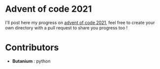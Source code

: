 # Advent of code 2021
I'll post here my progress on [advent of code 2021](https://adventofcode.com/2021), feel free to create your own directory with a pull request to share you progress too !

# Contributors
- **Butanium** : python
